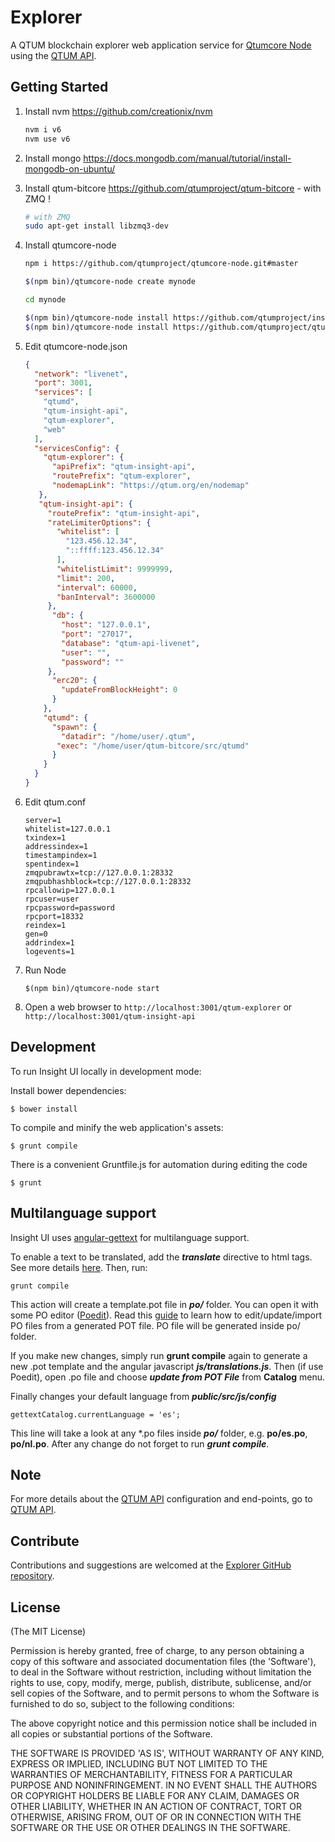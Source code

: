 # Explorer

A QTUM blockchain explorer web application service for [Qtumcore Node](https://github.com/qtumproject/qtumcore-node) using the [QTUM API](https://github.com/qtumproject/insight-api).


## Getting Started

1. Install nvm https://github.com/creationix/nvm  

    ```bash
    nvm i v6
    nvm use v6
    ```  
2. Install mongo https://docs.mongodb.com/manual/tutorial/install-mongodb-on-ubuntu/  

3. Install qtum-bitcore https://github.com/qtumproject/qtum-bitcore - with ZMQ ! 

    ```bash
    # with ZMQ
    sudo apt-get install libzmq3-dev 
    ```  
4. Install qtumcore-node  

    ```bash
    npm i https://github.com/qtumproject/qtumcore-node.git#master

    $(npm bin)/qtumcore-node create mynode

    cd mynode

    $(npm bin)/qtumcore-node install https://github.com/qtumproject/insight-api.git#master
    $(npm bin)/qtumcore-node install https://github.com/qtumproject/qtum-explorer.git#master
    ```  
5. Edit qtumcore-node.json  

    ```json
    {
      "network": "livenet",
      "port": 3001,
      "services": [
        "qtumd",
        "qtum-insight-api",
        "qtum-explorer",
        "web"
      ],
      "servicesConfig": {
        "qtum-explorer": {
          "apiPrefix": "qtum-insight-api",
          "routePrefix": "qtum-explorer",
          "nodemapLink": "https://qtum.org/en/nodemap"
       },
       "qtum-insight-api": {
         "routePrefix": "qtum-insight-api",
         "rateLimiterOptions": {
           "whitelist": [
             "123.456.12.34",
             "::ffff:123.456.12.34"
           ],
           "whitelistLimit": 9999999,
           "limit": 200,
           "interval": 60000,
           "banInterval": 3600000
         },
          "db": {
            "host": "127.0.0.1",
            "port": "27017",
            "database": "qtum-api-livenet",
            "user": "",
            "password": ""
         },
          "erc20": {
            "updateFromBlockHeight": 0
          }
        },
        "qtumd": {
          "spawn": {
            "datadir": "/home/user/.qtum",
           "exec": "/home/user/qtum-bitcore/src/qtumd"
          }
        }
      }
    }

    ```  
6. Edit qtum.conf  

    ```
    server=1
    whitelist=127.0.0.1
    txindex=1
    addressindex=1
    timestampindex=1
    spentindex=1
    zmqpubrawtx=tcp://127.0.0.1:28332
    zmqpubhashblock=tcp://127.0.0.1:28332
    rpcallowip=127.0.0.1
    rpcuser=user
    rpcpassword=password
    rpcport=18332
    reindex=1
    gen=0
    addrindex=1
    logevents=1
    ```  
7. Run Node  

    ```
    $(npm bin)/qtumcore-node start
    ```  

8. Open a web browser to `http://localhost:3001/qtum-explorer` or `http://localhost:3001/qtum-insight-api`  

## Development

To run Insight UI locally in development mode:

Install bower dependencies:

```
$ bower install
```

To compile and minify the web application's assets:

```
$ grunt compile
```

There is a convenient Gruntfile.js for automation during editing the code

```
$ grunt
```

## Multilanguage support

Insight UI uses [angular-gettext](http://angular-gettext.rocketeer.be) for multilanguage support.

To enable a text to be translated, add the ***translate*** directive to html tags. See more details [here](http://angular-gettext.rocketeer.be/dev-guide/annotate/). Then, run:

```
grunt compile
```

This action will create a template.pot file in ***po/*** folder. You can open it with some PO editor ([Poedit](http://poedit.net)). Read this [guide](http://angular-gettext.rocketeer.be/dev-guide/translate/) to learn how to edit/update/import PO files from a generated POT file. PO file will be generated inside po/ folder.

If you make new changes, simply run **grunt compile** again to generate a new .pot template and the angular javascript ***js/translations.js***. Then (if use Poedit), open .po file and choose ***update from POT File*** from **Catalog** menu.

Finally changes your default language from ***public/src/js/config***

```
gettextCatalog.currentLanguage = 'es';
```

This line will take a look at any *.po files inside ***po/*** folder, e.g.
**po/es.po**, **po/nl.po**. After any change do not forget to run ***grunt
compile***.


## Note

For more details about the [QTUM API](https://github.com/qtumproject/insight-api) configuration and end-points, go to [QTUM API](https://github.com/qtumproject/insight-api).

## Contribute

Contributions and suggestions are welcomed at the [Explorer GitHub repository](https://github.com/qtumproject/qtum-explorer).


## License
(The MIT License)

Permission is hereby granted, free of charge, to any person obtaining
a copy of this software and associated documentation files (the
'Software'), to deal in the Software without restriction, including
without limitation the rights to use, copy, modify, merge, publish,
distribute, sublicense, and/or sell copies of the Software, and to
permit persons to whom the Software is furnished to do so, subject to
the following conditions:

The above copyright notice and this permission notice shall be
included in all copies or substantial portions of the Software.

THE SOFTWARE IS PROVIDED 'AS IS', WITHOUT WARRANTY OF ANY KIND,
EXPRESS OR IMPLIED, INCLUDING BUT NOT LIMITED TO THE WARRANTIES OF
MERCHANTABILITY, FITNESS FOR A PARTICULAR PURPOSE AND NONINFRINGEMENT.
IN NO EVENT SHALL THE AUTHORS OR COPYRIGHT HOLDERS BE LIABLE FOR ANY
CLAIM, DAMAGES OR OTHER LIABILITY, WHETHER IN AN ACTION OF CONTRACT,
TORT OR OTHERWISE, ARISING FROM, OUT OF OR IN CONNECTION WITH THE
SOFTWARE OR THE USE OR OTHER DEALINGS IN THE SOFTWARE.
